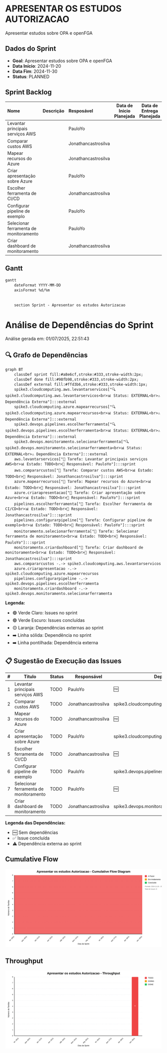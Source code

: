 # APRESENTAR OS ESTUDOS AUTORIZACAO

Apresentar estudos sobre OPA e openFGA

## Dados do Sprint
* **Goal**:  Apresentar estudos sobre OPA e openFGA
* **Data Início**: 2024-11-20
* **Data Fim**: 2024-11-30
* **Status**: PLANNED
## Sprint Backlog

|Nome |Descrição|Resposável |Data de Inicio Planejada| Data de Entrega Planejada| Data de Inicío | Data Entrega | Status|
|:----|:---------|:-------- |:----------------------:| :-----------------------:| :------------: |:------------:|:-----:|
|Levantar principais serviços AWS||PauloYo||||2024-11-30|TODO|
|Comparar custos AWS||Jonathancastrosilva||||2024-11-30|TODO|
|Mapear recursos do Azure||Jonathancastrosilva||||2024-11-30|TODO|
|Criar apresentação sobre Azure||PauloYo||||2024-11-30|TODO|
|Escolher ferramenta de CI/CD||Jonathancastrosilva||||2024-11-30|TODO|
|Configurar pipeline de exemplo||PauloYo||||2024-11-30|TODO|
|Selecionar ferramenta de monitoramento||PauloYo||||2024-11-30|TODO|
|Criar dashboard de monitoramento||Jonathancastrosilva||||2024-11-30|TODO|
     
## Gantt 

```mermaid
gantt
    dateFormat YYYY-MM-DD
    axisFormat %d/%m


    section Sprint - Apresentar os estudos Autorizacao
```

# Análise de Dependências do Sprint

Análise gerada em: 01/07/2025, 22:51:43

## 🔍 Grafo de Dependências

```mermaid
graph BT
    classDef sprint fill:#a8e6cf,stroke:#333,stroke-width:2px;
    classDef done fill:#98fb98,stroke:#333,stroke-width:2px;
    classDef external fill:#ffd3b6,stroke:#333,stroke-width:1px;
    spike3.cloudcomputing.aws.levantarservicos["🔍 spike3.cloudcomputing.aws.levantarservicos<br>📊 Status: EXTERNAL<br>⚠️ Dependência Externa"]:::external
    spike3.cloudcomputing.azure.mapearrecursos["🔍 spike3.cloudcomputing.azure.mapearrecursos<br>📊 Status: EXTERNAL<br>⚠️ Dependência Externa"]:::external
    spike3.devops.pipelines.escolherferramenta["🔍 spike3.devops.pipelines.escolherferramenta<br>📊 Status: EXTERNAL<br>⚠️ Dependência Externa"]:::external
    spike3.devops.monitoramento.selecionarferramenta["🔍 spike3.devops.monitoramento.selecionarferramenta<br>📊 Status: EXTERNAL<br>⚠️ Dependência Externa"]:::external
    aws.levantarservicos["📝 Tarefa: Levantar principais serviços AWS<br>📊 Estado: TODO<br>👤 Responsável: PauloYo"]:::sprint
    aws.compararcustos["📝 Tarefa: Comparar custos AWS<br>📊 Estado: TODO<br>👤 Responsável: Jonathancastrosilva"]:::sprint
    azure.mapearrecursos["📝 Tarefa: Mapear recursos do Azure<br>📊 Estado: TODO<br>👤 Responsável: Jonathancastrosilva"]:::sprint
    azure.criarapresentacao["📝 Tarefa: Criar apresentação sobre Azure<br>📊 Estado: TODO<br>👤 Responsável: PauloYo"]:::sprint
    pipelines.escolherferramenta["📝 Tarefa: Escolher ferramenta de CI/CD<br>📊 Estado: TODO<br>👤 Responsável: Jonathancastrosilva"]:::sprint
    pipelines.configurarpipeline["📝 Tarefa: Configurar pipeline de exemplo<br>📊 Estado: TODO<br>👤 Responsável: PauloYo"]:::sprint
    monitoramento.selecionarferramenta["📝 Tarefa: Selecionar ferramenta de monitoramento<br>📊 Estado: TODO<br>👤 Responsável: PauloYo"]:::sprint
    monitoramento.criardashboard["📝 Tarefa: Criar dashboard de monitoramento<br>📊 Estado: TODO<br>👤 Responsável: Jonathancastrosilva"]:::sprint
    aws.compararcustos -.-> spike3.cloudcomputing.aws.levantarservicos
    azure.criarapresentacao -.-> spike3.cloudcomputing.azure.mapearrecursos
    pipelines.configurarpipeline -.-> spike3.devops.pipelines.escolherferramenta
    monitoramento.criardashboard -.-> spike3.devops.monitoramento.selecionarferramenta
```

**Legenda:**
- 🟢 Verde Claro: Issues no sprint
- 🟢 Verde Escuro: Issues concluídas
- 🟡 Laranja: Dependências externas ao sprint
- ➡️ Linha sólida: Dependência no sprint
- ➡️ Linha pontilhada: Dependência externa

## 📋 Sugestão de Execução das Issues

| # | Título | Status | Responsável | Dependências |
|---|--------|--------|-------------|---------------|
| 1 | Levantar principais serviços AWS | TODO | PauloYo | 🆓 |
| 2 | Comparar custos AWS | TODO | Jonathancastrosilva | spike3.cloudcomputing.aws.levantarservicos⚠️ |
| 3 | Mapear recursos do Azure | TODO | Jonathancastrosilva | 🆓 |
| 4 | Criar apresentação sobre Azure | TODO | PauloYo | spike3.cloudcomputing.azure.mapearrecursos⚠️ |
| 5 | Escolher ferramenta de CI/CD | TODO | Jonathancastrosilva | 🆓 |
| 6 | Configurar pipeline de exemplo | TODO | PauloYo | spike3.devops.pipelines.escolherferramenta⚠️ |
| 7 | Selecionar ferramenta de monitoramento | TODO | PauloYo | 🆓 |
| 8 | Criar dashboard de monitoramento | TODO | Jonathancastrosilva | spike3.devops.monitoramento.selecionarferramenta⚠️ |

**Legenda das Dependências:**
- 🆓 Sem dependências
- ✅ Issue concluída
- ⚠️ Dependência externa ao sprint

            
## Cumulative Flow
![ Cumulative Flow](./charts/cfd-apresentar.svg)

## Throughput
![ Throughput](./charts/throuput-apresentar.svg)
        

        